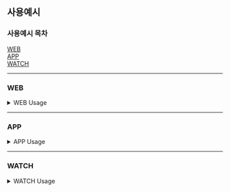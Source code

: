 ## 사용예시

### 사용예시 목차

[WEB](#web)<br>
[APP](#app)<br>
[WATCH](#watch)<br>

---

### WEB

<details>
<summary>WEB Usage</summary>
<div markdown="1">

- 로그인<br>
<img src="../docs/images/WEB/로그인.gif" width="900" height="330"/>

- 도면 추가, 마커 등록<br>
<img src="../docs/images/WEB/도면등록 및 마커등록.gif" width="900" height="330"/>

- 도면 자물쇠 실시간 알림 및 업데이트<br>
<img src="../docs/images/WEB/도면 자물쇠 실시간 알림 및 업데이트.gif" width="900" height="330"/>

- 장비 등록<br>
<img src="../docs/images/WEB/도면 자물쇠 실시간 알림 및 업데이트.gif" width="900" height="330"/>

- 작업자 등록<br>
<img src="../docs/images/WEB/임직원 등록.gif" width="900" height="330"/>

- 자물쇠 현황<br>
<img src="../docs/images/WEB/실시간 자물쇠 현황 업데이트.gif" width="900" height="330"/>

- 보고서 수정<br>
<img src="../docs/images/WEB/보고서 수정.gif" width="900" height="330"/>

- 보고서 자동 생성<br>
<img src="../docs/images/WEB/보고서 자동생성.gif" width="900" height="330"/>

- csv로 내보내기<br>
<img src="../docs/images/WEB/csv내보내기.gif" width="900" height="330"/>

</div>
</details>

---

### APP

<details>
<summary>APP Usage</summary>
<div markdown="1">

- 안전뉴스<br>
<div>
<img src="../docs/images/APP/안전 뉴스.gif"  width="200" height="420"/>
</div>

- 프로필, 내 작업내역 확인<br>
<div>
<img src="../docs/images/APP/본인 작업내역 확인.gif"  width="200" height="420"/>
<img src="../docs/images/APP/Profile (1).jpg"  width="200" height="420"/>
<img src="../docs/images/APP/Profile (2).jpg"  width="200" height="420"/>
</div>

- 타인 작업내역 확인<br>
<div>
<img src="../docs/images/APP/타인 작업내역 확인.gif"  width="200" height="420"/>
</div>

- 작업 등록, 잠금<br>
<div>
<img src="../docs/images/APP/작업 등록.gif"  width="200" height="420"/>
<img src="../docs/images/APP/APP (1).jpg"  width="200" height="420"/>
<img src="../docs/images/APP/APP (2).jpg"  width="200" height="420"/>
<img src="../docs/images/APP/APP (3).jpg"  width="200" height="420"/>
<img src="../docs/images/APP/APP (4).jpg"  width="200" height="420"/>
<img src="../docs/images/APP/APP (5).jpg"  width="200" height="420"/>
</div>


- LOTO 절차<br>
<div>
<img src="../docs/images/APP/LOTO 절차.jpg"  width="200" height="420"/>
</div>
</div>
</details>

---

### WATCH

<details>
<summary>WATCH Usage</summary>
<div markdown="1">

- LOTO 시작<br>
<div>
<img src="../docs/images/WATCH/WATCH PIn 로그인.gif"  width="250" height="250"/>
</div>

- LOTO 메인화면<br>
<div>
<img src="../docs/images/WATCH/WATCH 메인화면.gif"  width="250" height="250"/>
</div>

- 체크리스트 확인<br>
<div>
<img src="../docs/images/WATCH/WATCH 체크리스트.gif"  width="250" height="250"/>
</div>

- 공장 선택<br>
<div>
<img src="../docs/images/WATCH/WATCH 공장선택.gif"  width="250" height="250"/>
</div>

- 장비 선택<br>
<div>
<img src="../docs/images/WATCH/WATCH 장비선택.gif"  width="250" height="250"/>
</div>

- 날짜 선택<br>
<div>
<img src="../docs/images/WATCH/WATCH 날짜선택.gif"  width="250" height="250"/>
</div>

- 시간 선택<br>
<div>
<img src="../docs/images/WATCH/WATCH 시간선택.gif"  width="250" height="250"/>
</div>

- 자물쇠 선택<br>
<div>
<img src="../docs/images/WATCH/WATCH 자물쇠 선택.png"  width="250" height="250"/>
</div>

- 잠금 성공<br>
<div>
<img src="../docs/images/WATCH/WATCH 잠금.png"  width="250" height="250"/>
</div>

- 잠금 해제<br>
<div>
<img src="../docs/images/WATCH/WATCH 잠금해제.png"  width="250" height="250"/>
</div>

</div>
</details>
